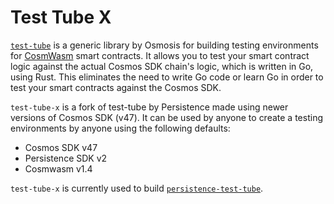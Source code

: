 # Test Tube X

[`test-tube`](https://github.com/osmosis-labs/test-tube) is a generic library by Osmosis for building testing environments for [CosmWasm](https://cosmwasm.com/) smart contracts. It allows you to test your smart contract logic against the actual Cosmos SDK chain's logic, which is written in Go, using Rust. This eliminates the need to write Go code or learn Go in order to test your smart contracts against the Cosmos SDK.

`test-tube-x` is a fork of test-tube by Persistence made using newer versions of Cosmos SDK (v47). It can be used by anyone to create a testing environments by anyone using the following defaults:
- Cosmos SDK v47
- Persistence SDK v2
- Cosmwasm v1.4


`test-tube-x` is currently used to build [`persistence-test-tube`](https://github.com/persistenceOne/test-tube/tree/main/packages/persistence-test-tube). 